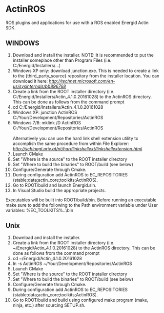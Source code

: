 # ActinROS
ROS plugins and applications for use with a ROS enabled Energid Actin SDK.

## WINDOWS

1. Download and install the installer.  NOTE: It is recommended to put the installer someplace other than Program Files (i.e. C:/Energid/Installers/...)
2. Windows XP only: download junction.exe.  This is needed to create a link to the {third_party_source} repository from the installer location.  You can download it here: <i>http://technet.microsoft.com/en-us/sysinternals/bb896768</i>
3. Create a link from the ROOT installer directory (i.e. C:/Energid/Installers/Actin_4.1.0.20161028) to the ActinROS directory. This can be done as follows from the command prompt 
  1. cd C:/Energid/Installers/Actin_4.1.0.20161028
  2. Windows XP: junction ActinROS C:/Your/Development/Repositories/ActinROS 
  3. Windows 7/8: mklink /D ActinROS C:/Your/Development/Repositories/ActinROS<br /><br />Alternatively you can use the hard link shell extension utility to accomplish the same procedure from within File Explorer: <i>http://schinagl.priv.at/nt/hardlinkshellext/linkshellextension.html</i>
4. Launch CMake 
5. Set "Where is the source" to the ROOT installer directory  
6. Set "Where to build the binaries" to ROOT/build   (see below)
7. Configure/Generate through Cmake.
  1. During configuration add ActinROS to EC_REPOSITORIES (stable;data;actin_core;toolkits;ActinROS). 
8. Go to ROOT/build and launch Energid.sln. 
9. In Visual Studio build the appropriate projects.

Executables will be built into ROOT/build/bin.  Before running an executable make sure to add the following to the Path environment variable under User variables: %EC_TOOLKITS%\..\bin

## Unix
1. Download and install the installer.
2. Create a link from the ROOT installer directory (i.e. ~/Energid/Actin_4.1.0.20161028) to the ActinROS directory. This can be done as follows from the command prompt 
  1. cd ~/Energid/Actin_4.1.0.20161028 
  2. ln -s  ActinROS ~/Your/Development/Repositories/ActinROS 
3. Launch CMake 
  1. Set "Where is the source" to the ROOT installer directory  
  2. Set "Where to build the binaries" to ROOT/build   (see below)
4. Configure/Generate through Cmake.
  1. During configuration add ActinROS to EC_REPOSITORIES (stable;data;actin_core;toolkits;ActinROS). 
5. Go to ROOT/build and build using configured make program (make, ninja, etc.) after sourcing SETUP.sh.
